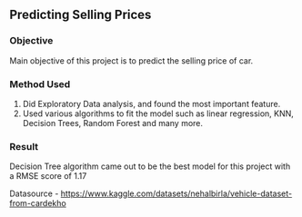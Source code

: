 ## Predicting Selling Prices

### Objective
Main objective of this project is to predict the selling price of car.

### Method Used
1. Did Exploratory Data analysis, and found the most important feature.
2. Used various algorithms to fit the model such as linear regression, KNN, Decision Trees, Random Forest and many more.

### Result
Decision Tree algorithm came out to be the best model for this project with a RMSE score of 1.17

Datasource - https://www.kaggle.com/datasets/nehalbirla/vehicle-dataset-from-cardekho
